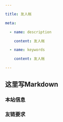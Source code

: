 ```yaml
---

title: 友人帐

meta:

  - name: description

    content: 友人帐

  - name: keywords

    content: 友人帐

---
```


## 这里写Markdown

### 本站信息

### 友链要求